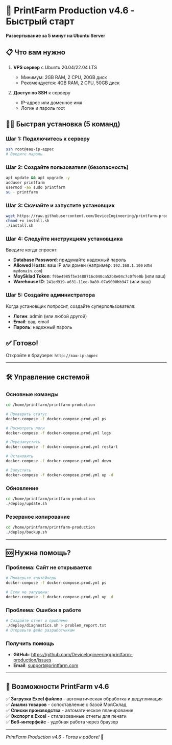 # 🚀 PrintFarm Production v4.6 - Быстрый старт

**Развертывание за 5 минут на Ubuntu Server**

## 📋 Что вам нужно

1. **VPS сервер** с Ubuntu 20.04/22.04 LTS
   - Минимум: 2GB RAM, 2 CPU, 20GB диск
   - Рекомендуется: 4GB RAM, 2 CPU, 50GB диск

2. **Доступ по SSH** к серверу
   - IP-адрес или доменное имя
   - Логин и пароль root

## 🏃‍♂️ Быстрая установка (5 команд)

### Шаг 1: Подключитесь к серверу
```bash
ssh root@ваш-ip-адрес
# Введите пароль
```

### Шаг 2: Создайте пользователя (безопасность)
```bash
apt update && apt upgrade -y
adduser printfarm
usermod -aG sudo printfarm
su - printfarm
```

### Шаг 3: Скачайте и запустите установщик
```bash
wget https://raw.githubusercontent.com/DeviceIngineering/printfarm-production/main/deploy/install.sh
chmod +x install.sh
./install.sh
```

### Шаг 4: Следуйте инструкциям установщика
Введите когда спросят:
- **Database Password**: придумайте надежный пароль
- **Allowed Hosts**: ваш IP или домен (например: `192.168.1.100` или `mydomain.com`)
- **MoySklad Token**: `f9be4985f5e3488716c040ca52b8e04c7c0f9e0b` (или ваш)
- **Warehouse ID**: `241ed919-a631-11ee-0a80-07a9000bb947` (или ваш)

### Шаг 5: Создайте администратора
Когда установщик попросит, создайте суперпользователя:
- **Логин**: admin (или любой другой)
- **Email**: ваш email
- **Пароль**: надежный пароль

## ✅ Готово!

Откройте в браузере: `http://ваш-ip-адрес`

---

## 🛠️ Управление системой

### Основные команды
```bash
cd /home/printfarm/printfarm-production

# Проверить статус
docker-compose -f docker-compose.prod.yml ps

# Посмотреть логи
docker-compose -f docker-compose.prod.yml logs

# Перезапустить
docker-compose -f docker-compose.prod.yml restart

# Остановить
docker-compose -f docker-compose.prod.yml down

# Запустить
docker-compose -f docker-compose.prod.yml up -d
```

### Обновление
```bash
cd /home/printfarm/printfarm-production
./deploy/update.sh
```

### Резервное копирование
```bash
cd /home/printfarm/printfarm-production
./deploy/backup.sh
```

---

## 🆘 Нужна помощь?

### Проблема: Сайт не открывается
```bash
# Проверьте контейнеры
docker-compose -f docker-compose.prod.yml ps

# Если не запущены:
docker-compose -f docker-compose.prod.yml up -d
```

### Проблема: Ошибки в работе
```bash
# Создайте отчет о проблеме
./deploy/diagnostics.sh > problem_report.txt
# Отправьте файл разработчикам
```

### Получить помощь
- **GitHub**: https://github.com/DeviceIngineering/printfarm-production/issues
- **Email**: support@printfarm.com

---

## 📱 Возможности PrintFarm v4.6

✅ **Загрузка Excel файлов** - автоматическая обработка и дедупликация  
✅ **Анализ товаров** - сопоставление с базой МойСклад  
✅ **Списки производства** - автоматическое планирование  
✅ **Экспорт в Excel** - стилизованные отчеты для печати  
✅ **Веб-интерфейс** - удобная работа через браузер  

---

*PrintFarm Production v4.6 - Готов к работе!* 🎉